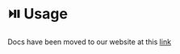 # ⏯️ Usage

Docs have been moved to our website at this [link](https://tomatophp.com/en/open-source/filament-api)
